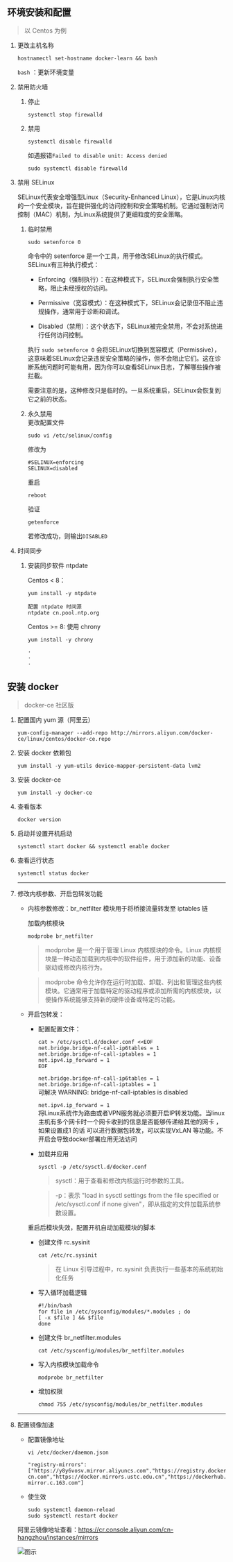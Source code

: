 ## 环境安装和配置

> 以 Centos 为例

1. 更改主机名称
   ```
   hostnamectl set-hostname docker-learn && bash
   ```
   `bash` ：更新环境变量
2. 禁用防火墙
   1. 停止
        ```
        systemctl stop firewalld
        ```
    2. 禁用
        ```
        systemctl disable firewalld
        ```

        如遇报错`Failed to disable unit: Access denied`
        ```
        sudo systemctl disable firewalld
        ```
3. 禁用 SELinux
   
   SELinux代表安全增强型Linux（Security-Enhanced Linux），它是Linux内核的一个安全模块，旨在提供强化的访问控制和安全策略机制。它通过强制访问控制（MAC）机制，为Linux系统提供了更细粒度的安全策略。

   1. 临时禁用
        ```
        sudo setenforce 0
        ```
        命令中的 setenforce 是一个工具，用于修改SELinux的执行模式。SELinux有三种执行模式：

        - Enforcing（强制执行）：在这种模式下，SELinux会强制执行安全策略，阻止未经授权的访问。

        - Permissive（宽容模式）：在这种模式下，SELinux会记录但不阻止违规操作，通常用于诊断和调试。

        - Disabled（禁用）：这个状态下，SELinux被完全禁用，不会对系统进行任何访问控制。

        执行 `sudo setenforce 0` 会将SELinux切换到宽容模式（Permissive），这意味着SELinux会记录违反安全策略的操作，但不会阻止它们。这在诊断系统问题时可能有用，因为你可以查看SELinux日志，了解哪些操作被拦截。

        需要注意的是，这种修改只是临时的。一旦系统重启，SELinux会恢复到它之前的状态。

    2. 永久禁用    
        更改配置文件
        ```
        sudo vi /etc/selinux/config
        ```
        修改为
        ```
        #SELINUX=enforcing
        SELINUX=disabled
        ```
        重启
        ```
        reboot
        ```
        验证
        ```
        getenforce
        ```
        若修改成功，则输出`DISABLED`

4. 时间同步
   1. 安装同步软件 ntpdate
   
        Centos < 8：
        ```
        yum install -y ntpdate

        配置 ntpdate 时间源
        ntpdate cn.pool.ntp.org
        ```

        Centos >= 8: 使用 chrony
        ```
        yum install -y chrony

        ·
        ·
        ·
        ```

## 安装 docker

> docker-ce 社区版

1. 配置国内 yum 源（阿里云）
   ```
   yum-config-manager --add-repo http://mirrors.aliyun.com/docker-ce/linux/centos/docker-ce.repo
   ```

2. 安装 docker 依赖包
    ```
    yum install -y yum-utils device-mapper-persistent-data lvm2
    ```

3. 安装 docker-ce
    ```
    yum install -y docker-ce
    ```

4. 查看版本
    ```
    docker version
    ```

5. 启动并设置开机启动
    ```
    systemctl start docker && systemctl enable docker
    ```

6. 查看运行状态
    ```
    systemctl status docker
    ```

    ---

7. 修改内核参数、开启包转发功能  
   - 内核参数修改：br_netfilter 模块用于将桥接流量转发至 iptables 链
  
        加载内核模块
        ```
        modprobe br_netfilter
        ```
        >modprobe 是一个用于管理 Linux 内核模块的命令。Linux 内核模块是一种动态加载到内核中的软件组件，用于添加新的功能、设备驱动或修改内核行为。

        >modprobe 命令允许你在运行时加载、卸载、列出和管理这些内核模块。它通常用于加载特定的驱动程序或添加所需的内核模块，以便操作系统能够支持新的硬件设备或特定的功能。

    - 开启包转发：
         - 配置配置文件：
            ```
            cat > /etc/sysctl.d/docker.conf <<EOF
            net.bridge.bridge-nf-call-ip6tables = 1
            net.bridge.bridge-nf-call-iptables = 1
            net.ipv4.ip_forward = 1
            EOF
            ```

            `net.bridge.bridge-nf-call-ip6tables = 1`  
            `net.bridge.bridge-nf-call-iptables = 1`  
            可解决 WARNING: bridge-nf-call-iptables is disabled

            `net.ipv4.ip_forward = 1`  
            将Linux系统作为路由或者VPN服务就必须要开启IP转发功能。当linux主机有多个网卡时一个网卡收到的信息是否能够传递给其他的网卡 ，如果设置成1 的话 可以进行数据包转发，可以实现VxLAN 等功能。不开启会导致docker部署应用无法访问
         - 加载并应用
            ```
            sysctl -p /etc/sysctl.d/docker.conf
            ```
            > sysctl：用于查看和修改内核运行时参数的工具。

            >-p：表示 "load in sysctl settings from the file specified or /etc/sysctl.conf if none given"，即从指定的文件加载系统参数设置。

         重启后模块失效，配置开机自动加载模块的脚本

         - 创建文件 rc.sysinit
            ```
            cat /etc/rc.sysinit
            ```
            > 在 Linux 引导过程中，rc.sysinit 负责执行一些基本的系统初始化任务
         - 写入循环加载逻辑
            ```
            #!/bin/bash
            for file in /etc/sysconfig/modules/*.modules ; do
            [ -x $file ] && $file
            done
            ```
         - 创建文件 br_netfilter.modules
            ```
            cat /etc/sysconfig/modules/br_netfilter.modules
            ```
         - 写入内核模块加载命令
            ```
            modprobe br_netfilter
            ```
         - 增加权限
           ```
           chmod 755 /etc/sysconfig/modules/br_netfilter.modules
           ```
   ---
8. 配置镜像加速  
   - 配置镜像地址
     ```
     vi /etc/docker/daemon.json
     ```
     ```
     "registry-mirrors":["https://y8y6vosv.mirror.aliyuncs.com","https://registry.docker-cn.com","https://docker.mirrors.ustc.edu.cn","https://dockerhub.azk8s.cn","http://hub-mirror.c.163.com"]
     ```
   - 使生效
      ```
      sudo systemctl daemon-reload
      sudo systemctl restart docker
      ```
   阿里云镜像地址查看：https://cr.console.aliyun.com/cn-hangzhou/instances/mirrors

   ![图示](../_media/猎魔笔记/docker/镜像列表.png)